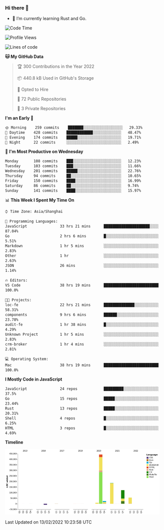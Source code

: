 ### Hi there 👋

- 🌱 I’m currently learning Rust and Go.

<!--START_SECTION:waka-->
![Code Time](http://img.shields.io/badge/Code%20Time-235%20hrs%2046%20mins-blue)

![Profile Views](http://img.shields.io/badge/Profile%20Views-1-blue)

![Lines of code](https://img.shields.io/badge/From%20Hello%20World%20I%27ve%20Written-837%20Thousand%20lines%20of%20code-blue)

**🐱 My GitHub Data** 

> 🏆 300 Contributions in the Year 2022
 > 
> 📦 440.8 kB Used in GitHub's Storage 
 > 
> 💼 Opted to Hire
 > 
> 📜 72 Public Repositories 
 > 
> 🔑 3 Private Repositories  
 > 
**I'm an Early 🐤** 

```text
🌞 Morning    259 commits    ███████░░░░░░░░░░░░░░░░░░   29.33% 
🌆 Daytime    428 commits    ████████████░░░░░░░░░░░░░   48.47% 
🌃 Evening    174 commits    █████░░░░░░░░░░░░░░░░░░░░   19.71% 
🌙 Night      22 commits     ░░░░░░░░░░░░░░░░░░░░░░░░░   2.49%

```
📅 **I'm Most Productive on Wednesday** 

```text
Monday       108 commits    ███░░░░░░░░░░░░░░░░░░░░░░   12.23% 
Tuesday      103 commits    ███░░░░░░░░░░░░░░░░░░░░░░   11.66% 
Wednesday    201 commits    █████░░░░░░░░░░░░░░░░░░░░   22.76% 
Thursday     94 commits     ██░░░░░░░░░░░░░░░░░░░░░░░   10.65% 
Friday       150 commits    ████░░░░░░░░░░░░░░░░░░░░░   16.99% 
Saturday     86 commits     ██░░░░░░░░░░░░░░░░░░░░░░░   9.74% 
Sunday       141 commits    ████░░░░░░░░░░░░░░░░░░░░░   15.97%

```


📊 **This Week I Spent My Time On** 

```text
⌚︎ Time Zone: Asia/Shanghai

💬 Programming Languages: 
JavaScript               33 hrs 21 mins      █████████████████████░░░░   87.04% 
Go                       2 hrs 6 mins        █░░░░░░░░░░░░░░░░░░░░░░░░   5.51% 
Markdown                 1 hr 5 mins         ░░░░░░░░░░░░░░░░░░░░░░░░░   2.83% 
Other                    1 hr                ░░░░░░░░░░░░░░░░░░░░░░░░░   2.63% 
JSON                     26 mins             ░░░░░░░░░░░░░░░░░░░░░░░░░   1.14%

🔥 Editors: 
VS Code                  38 hrs 19 mins      █████████████████████████   100.0%

🐱‍💻 Projects: 
loc-fe                   22 hrs 21 mins      ██████████████░░░░░░░░░░░   58.31% 
components               9 hrs 6 mins        ██████░░░░░░░░░░░░░░░░░░░   23.78% 
audit-fe                 1 hr 38 mins        █░░░░░░░░░░░░░░░░░░░░░░░░   4.29% 
Unknown Project          1 hr 5 mins         ░░░░░░░░░░░░░░░░░░░░░░░░░   2.83% 
crm-broker               1 hr 4 mins         ░░░░░░░░░░░░░░░░░░░░░░░░░   2.81%

💻 Operating System: 
Mac                      38 hrs 19 mins      █████████████████████████   100.0%

```

**I Mostly Code in JavaScript** 

```text
JavaScript               24 repos            █████████░░░░░░░░░░░░░░░░   37.5% 
Go                       15 repos            █████░░░░░░░░░░░░░░░░░░░░   23.44% 
Rust                     13 repos            █████░░░░░░░░░░░░░░░░░░░░   20.31% 
Shell                    4 repos             █░░░░░░░░░░░░░░░░░░░░░░░░   6.25% 
HTML                     3 repos             █░░░░░░░░░░░░░░░░░░░░░░░░   4.69%

```


**Timeline**

![Chart not found](https://raw.githubusercontent.com/elton/elton/main/charts/bar_graph.png) 


 Last Updated on 13/02/2022 10:23:58 UTC
<!--END_SECTION:waka-->

<!--
**elton/elton** is a ✨ _special_ ✨ repository because its `README.md` (this file) appears on your GitHub profile.

Here are some ideas to get you started:

- 🔭 I’m currently working on ...
- 🌱 I’m currently learning ...
- 👯 I’m looking to collaborate on ...
- 🤔 I’m looking for help with ...
- 💬 Ask me about ...
- 📫 How to reach me: ...
- 😄 Pronouns: ...
- ⚡ Fun fact: ...
-->
